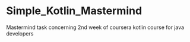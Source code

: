 # Simple_Kotlin_Mastermind
Mastermind task concerning 2nd week of coursera kotlin course for java developers

